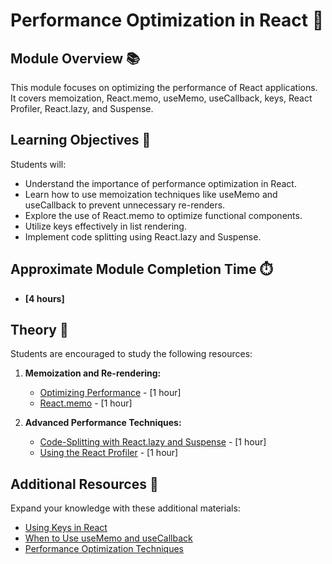 # Performance Optimization in React 🌟

## Module Overview 📚

This module focuses on optimizing the performance of React applications. It covers memoization, React.memo, useMemo, useCallback, keys, React Profiler, React.lazy, and Suspense.

## Learning Objectives 🎯

Students will:

- Understand the importance of performance optimization in React.
- Learn how to use memoization techniques like useMemo and useCallback to prevent unnecessary re-renders.
- Explore the use of React.memo to optimize functional components.
- Utilize keys effectively in list rendering.
- Implement code splitting using React.lazy and Suspense.

## Approximate Module Completion Time ⏱️

- **[4 hours]**

## Theory 📖

Students are encouraged to study the following resources:

1. **Memoization and Re-rendering:**
   - [Optimizing Performance](https://reactjs.org/docs/optimizing-performance.html) - [1 hour]
   - [React.memo](https://reactjs.org/docs/react-api.html#reactmemo) - [1 hour]

2. **Advanced Performance Techniques:**
   - [Code-Splitting with React.lazy and Suspense](https://reactjs.org/docs/code-splitting.html) - [1 hour]
   - [Using the React Profiler](https://reactjs.org/docs/profiler.html) - [1 hour]

## Additional Resources 📘

Expand your knowledge with these additional materials:

- [Using Keys in React](https://reactjs.org/docs/lists-and-keys.html)
- [When to Use useMemo and useCallback](https://kentcdodds.com/blog/usememo-and-usecallback)
- [Performance Optimization Techniques](https://reactjs.org/docs/optimizing-performance.html)
